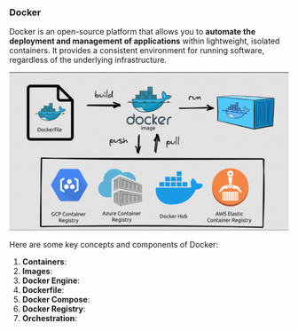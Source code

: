 ### Docker

Docker is an open-source platform that allows you to **automate the deployment and management of applications** within lightweight, isolated containers. It provides a consistent environment for running software, regardless of the underlying infrastructure.

![Docker](img/docker2.png)

Here are some key concepts and components of Docker:

1. **Containers**:
2. **Images**:
3. **Docker Engine**:
4. **Dockerfile**:
5. **Docker Compose**:
6. **Docker Registry**:
7. **Orchestration**:

